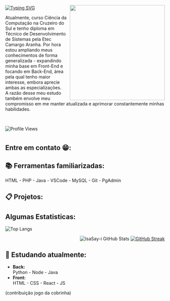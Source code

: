 <p>
  <img align="right" src="https://raw.githubusercontent.com/IsaSay-i/IsaSay-i/main/src/hollow-knight-spin.gif" width="300px" height="300px">
</p>


<a href="https://git.io/typing-svg"><img src="https://readme-typing-svg.demolab.com?font=Gemunu+Libre&weight=600&size=36&letterSpacing=1px&duration=3000&pause=1500&color=FFFFFF&background=FF5B0041&vCenter=true&width=520&height=60&lines=HELLO_POVO!%F0%9F%91%8B;Sou+a+Isabelle+Sayuri+Isa+%3AD" alt="Typing SVG" /></a>
<p align="left">
  Atualmente, curso Ciência da Computação na Cruzeiro do Sul e tenho diploma  
  em Técnico de Desenvolvimento de Sistemas pela Etec Camargo Aranha. 
  Por hora estou ampliando meus conhecimentos de forma generalizada - expandindo minha base em Front-End e focando em  
  Back-End, área pela qual tenho maior interesse, embora aprecie ambas as especializações. <br> 
  A razão desse meu estudo também envolve meu compromisso em me manter atualizada e aprimorar constantemente minhas habilidades.
</p> <br>

![Profile Views](https://komarev.com/ghpvc/?username=IsaSay-i&color=blue)

#

## Entre em contato 😁:

## 📚 Ferramentas familiarizadas: <br>
   HTML - PHP - Java - VSCode - MySQL - Git - PgAdmin

## 📋 Projetos:

## Algumas Estatisticas:
![Top Langs](https://github-readme-stats.vercel.app/api/top-langs/?username=IsaSay-i&size_weight=0.5&count_weight=0.5)


<div align="right">
  
  ![IsaSay-i GitHub Stats](https://github-readme-stats.vercel.app/api?username=IsaSay-i&show_icons=true&theme=radical)
  [![GitHub Streak](https://streak-stats.demolab.com/?user=DenverCoder1)](https://git.io/streak-stats)
</div>

## 🌱 Estudando atualmente:
- **Back:** <br>
  Python - Node - Java <br>
- **Front:** <br>
  HTML - CSS - React - JS

(contribuição jogo da cobrinha)
